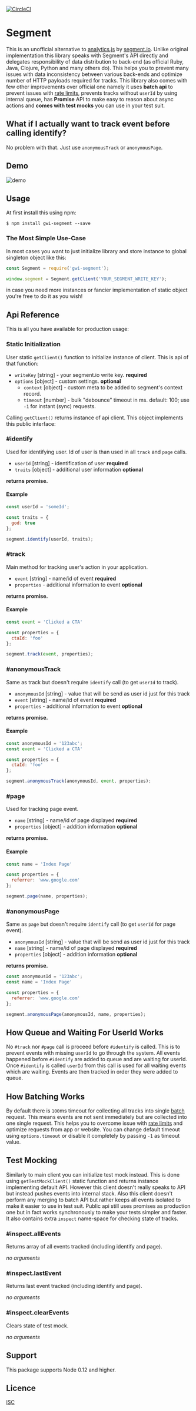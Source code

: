 [![CircleCI](https://circleci.com/gh/GlobalWebIndex/segment/tree/master.svg?style=svg)](https://circleci.com/gh/GlobalWebIndex/segment/tree/master)

# Segment

This is an unofficial alternative to [analytics.js](https://segment.com/docs/sources/website/analytics.js/) by [segment.io](https://segment.io).
Unlike original implementation this library speaks with Segment's API directly and delegates responsibility of data distribution to back-end (as official Ruby, Java, Clojure, Python and many others do).
This helps you to prevent many issues with data inconsistency between various back-ends and optimize number of HTTP payloads required for tracks.
This library also comes with few other improvements over official one namely it uses **batch api** to prevent issues with [rate limits](https://segment.com/docs/sources/server/http/#rate-limits),
prevents tracks without `userId` by using internal queue, has **Promise** API to make easy to reason about async actions and **comes with test mocks** you can use in your test suit.

## What if I actually want to track event before calling identify?

No problem with that. Just use `anonymousTrack` or `anonymousPage`.

## Demo

![demo](http://i.imgur.com/EGNqJLS.gif)

## Usage

At first install this using npm:

```
$ npm install gwi-segment --save
```

### The Most Simple Use-Case

In most cases you want to just initialize library and store instance to global singleton object like this:

```javascript
const Segment = require('gwi-segment');

window.segment = Segment.getClient('YOUR_SEGMENT_WRITE_KEY');
```

in case you need more instances or fancier implementation of static object you're free to do it as you wish!

## Api Reference

This is all you have available for production usage:

### Static Initialization

User static `getClient()` function to initialize instance of client. This is api of that function:

- `writeKey` [string] - your segment.io write key. **required**
- `options` [object] - custom settings. **optional**
  - `context` [object] - custom meta to be added to segment's context record.
  - `timeout` [number] - bulk "debounce" timeout in ms. default: 100; use `-1` for instant (sync) requests.

Calling `getClient()` returns instance of api client. This object implements this public interface:

### #identify

Used for identifying user. Id of user is than used in all `track` and `page` calls.

- `userId` [string] - identification of user **required**
- `traits` [object] - additional user information **optional**

**returns promise.**

#### Example

```javascript
const userId = 'someId';

const traits = {
  god: true
};

segment.identify(userId, traits);
```

### #track

Main method for tracking user's action in your application.

- `event` [string] - name/id of event **required**
- `properties` - additional information to event **optional**

**returns promise.**

#### Example

```javascript
const event = 'Clicked a CTA'

const properties = {
  ctaId: 'foo'
};

segment.track(event, properties);
```

### #anonymousTrack

Same as track but doesn't require `identify` call (to get `userId` to track).

- `anonymousId` [string] - value that will be send as user id just for this track
- `event` [string] - name/id of event **required**
- `properties` - additional information to event **optional**

**returns promise.**

#### Example

```javascript
const anonymousId = '123abc';
const event = 'Clicked a CTA'

const properties = {
  ctaId: 'foo'
};

segment.anonymousTrack(anonymousId, event, properties);
```

### #page

Used for tracking page event.

- `name` [string] - name/id of page displayed **required**
- `properties` [object] - addition information **optional**

**returns promise.**

#### Example

```javascript
const name = 'Index Page'

const properties = {
  referrer: 'www.google.com'
};

segment.page(name, properties);
```

### #anonymousPage

Same as `page` but doesn't require `identify` call (to get `userId` for page event).

- `anonymousId` [string] - value that will be send as user id just for this track
- `name` [string] - name/id of page displayed **required**
- `properties` [object] - addition information **optional**

**returns promise.**

```javascript
const anonymousId = '123abc';
const name = 'Index Page'

const properties = {
  referrer: 'www.google.com'
};

segment.anonymousPage(anonymousId, name, properties);
```

## How Queue and Waiting For UserId Works

No `#track` nor `#page` call is proceed before `#identify` is called. This is to prevent events with missing `userId` to go through the system.
All events happened before `#identify` are added to queue and are waiting for userId. Once `#identify` is called `userId` from this call is used
for all waiting events which are waiting. Events are then tracked in order they were added to queue.

## How Batching Works

By default there is `100`ms timeout for collecting all tracks into single [batch](https://segment.com/docs/sources/server/http/#batch) request. This means events are not sent immediately
but are collected into one single request. This helps you to overcome issue with [rate limits](https://segment.com/docs/sources/server/http/#rate-limits) and optimize requests from app or website.
You can change default timeout using `options.timeout` or disable it completely by passing `-1` as timeout value.

## Test Mocking

Similarly to main client you can initialize test mock instead. This is done using `getTestMockClient()` static function and returns instance implementing default API.
However this client doesn't really speaks to API but instead pushes events into internal stack. Also this client doesn't perform any merging to batch API
but rather keeps all events isolated to make it easier to use in test suit. Public api still uses promises as production one but in fact works synchronously to make your tests simpler and faster.
It also contains extra `inspect` name-space for checking state of tracks.

### #inspect.allEvents

Returns array of all events tracked (including identify and page).

*no arguments*

### #inspect.lastEvent

Returns last event tracked (including identify and page).

*no arguments*

###  #inspect.clearEvents

Clears state of test mock.

*no arguments*

## Support

This package supports Node 0.12 and higher.

## Licence

[ISC](https://en.wikipedia.org/wiki/ISC_license)
